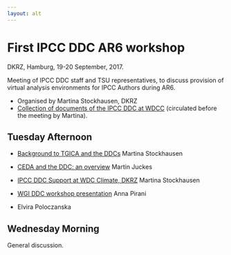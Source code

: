 ```yaml
---
layout: alt
---
```

# First IPCC DDC AR6 workshop
DKRZ, Hamburg, 19-20 September, 2017.

Meeting of IPCC DDC staff and TSU representatives, to discuss provision of virtual analysis environments for IPCC Authors during AR6.
* Organised by Martina Stockhausen, DKRZ
* [Collection of documents of the IPCC DDC at WDCC](https://zenodo.org/record/930703) (circulated before the meeting by Martina).

## Tuesday Afternoon

* [Background to TGICA and the DDCs](https://zenodo.org/record/911028) Martina Stockhausen
* [CEDA and the DDC: an overview](https://zenodo.org/record/898152) Martin Juckes
* [IPCC DDC Support at WDC Climate, DKRZ](https://zenodo.org/record/911346) Martina Stockhausen

* [WGI DDC workshop presentation](https://zenodo.org/record/995948) Anna Pirani
* Elvira Poloczanska

## Wednesday Morning

General discussion.


